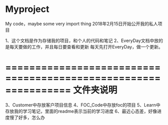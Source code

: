 ﻿# Myproject
My code，maybe some very import thing
2018年2月15日开始公开我的私人项目

1、这个文档是作为存储我的项目，和个人的代码和笔记
2、EveryDay文档中放的是每天要做的工作，并且每日要查看和更新
	每天先打开EveryDay，做一个更新。




===============================================================
		文件夹说明
===============================================================
3、Customer中存放客户项目信息
4、FOC_Code中存放foc的项目
5、Learn中存放我的学习笔记，里面的readme表示当前的学习进度
6、最近心态差，好像进度慢了好多，怎么办
